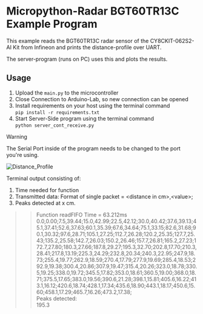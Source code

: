 # Micropython-Radar BGT60TR13C Example Program
This example reads the BGT60TR13C radar sensor of the CY8CKIT-062S2-AI Kit from
Infineon and prints the distance-profile over UART.

The server-program (runs on PC) uses this and plots the results.

## Usage
1) Upload the ```main.py``` to the microcontroller
2) Close Connection to Arduino-Lab, so new connection can be opened
3) Install requirements on your host using the terminal command  
```pip install -r requirements.txt```
4) Start Server-Side program using the terminal command   
```python server_cont_receive.py```
 > [!WARNING]
 > The Serial Port inside of the program needs to be changed to
 > the port you're using.

 ![Distance_Profile](distance_profile.png)

 Terminal output consisting of:
 1) Time needed for function
 2) Transmitted data: Format of single packet = \<distance in cm>,\<value>;
 3) Peaks detected at x cm.  
 > >Function readFIFO Time = 63.212ms  
0.0,0.00;7.5,39.44;15.0,42.99;22.5,42.12;30.0,40.42;37.6,39.13;45.1,37.41;52.6,37.63;60.1,35.39;67.6,34.64;75.1,33.15;82.6,31.68;90.1,30.32;97.6,28.71;105.1,27.25;112.7,26.28;120.2,25.35;127.7,25.43;135.2,25.58;142.7,26.03;150.2,26.46;157.7,26.81;165.2,27.23;172.7,27.80;180.3,27.66;187.8,29.27;195.3,32.70;202.8,17.70;210.3,28.41;217.8,13.19;225.3,24.29;232.8,20.34;240.3,22.95;247.9,18.73;255.4,19.77;262.9,18.59;270.4,17.79;277.9,19.69;285.4,18.53;292.9,19.38;300.4,20.86;307.9,19.47;315.4,20.26;323.0,18.78;330.5,19.25;338.0,19.72;345.5,17.82;353.0,18.61;360.5,19.00;368.0,18.71;375.5,17.65;383.0,19.56;390.6,21.28;398.1,15.81;405.6,16.22;413.1,16.12;420.6,18.74;428.1,17.34;435.6,18.90;443.1,18.17;450.6,15.60;458.1,17.29;465.7,16.26;473.2,17.38;  
>Peaks detected:  
>195.3